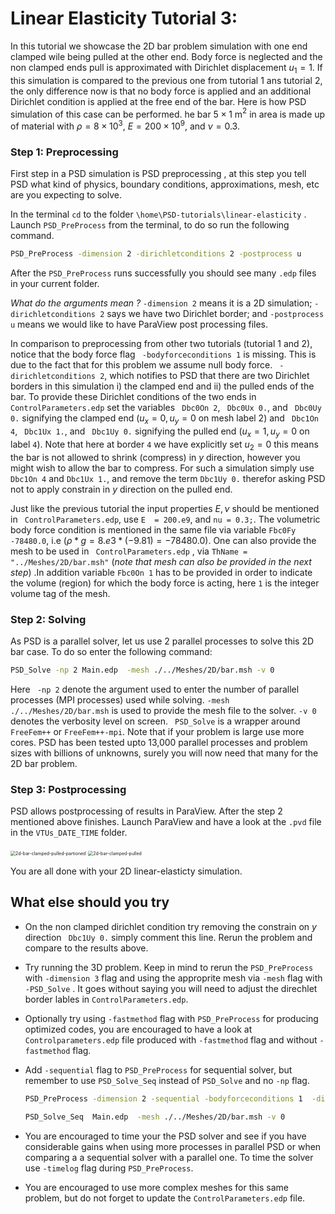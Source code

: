 #  Linear Elasticity Tutorial  3:  #

In this tutorial we showcase the 2D bar problem simulation with one end clamped wile being pulled at the other end. Body force is neglected and the non clamped ends pull is approximated with Dirichlet displacement $u_1=1$. If this simulation is compared to the previous one from tutorial 1 ans tutorial 2, the only difference now is that no body force is applied and an additional Dirichlet condition is applied at the free end of the bar. Here is how PSD simulation of this case can be performed. he bar $5\times1$ m$^2$ in area is made up of material with  $\rho=8\times 10^3$,  $E=200\times 10^9$, and $\nu=0.3$.  

### Step 1: Preprocessing 

First step in a PSD simulation is PSD preprocessing , at this step you tell PSD what kind of physics, boundary conditions, approximations, mesh, etc are you expecting to solve.

In the terminal `cd` to the folder `\home\PSD-tutorials\linear-elasticity` .  Launch  `PSD_PreProcess` from the terminal, to do so run the following command.

```bash
PSD_PreProcess -dimension 2 -dirichletconditions 2 -postprocess u
```

After the `PSD_PreProcess` runs successfully you should see many `.edp` files in your current folder. 

*What do the arguments mean ?* `-dimension 2` means it is a 2D simulation; `-dirichletconditions 2` says we have two Dirichlet border; and `-postprocess u` means we would like to have ParaView post processing files.

In comparison to preprocessing from other two tutorials (tutorial 1 and 2), notice that the body force  flag  ` -bodyforceconditions 1` is missing. This is due to the fact that for this problem we assume null body force.  ` -dirichletconditions 2`, which notifies to PSD that there are two Dirichlet borders in this simulation  i) the clamped end and ii) the pulled ends of the bar. To provide these Dirichlet conditions of the two ends in `ControlParameters.edp` set the variables  ` Dbc0On 2`,  ` Dbc0Ux 0.`, and ` Dbc0Uy 0.` signifying the clamped end ($u_x=0,u_y=0$ on mesh label 2) and ` Dbc1On 4`, ` Dbc1Ux 1.`, and ` Dbc1Uy 0.` signifying the pulled end ($u_x=1,u_y=0$  on label `4`). Note that here at border `4` we have explicitly set $u_2=0$ this means the bar is not allowed to shrink (compress) in $y$ direction, however you might wish to allow the bar to compress. For such a simulation simply use `Dbc1On 4` and `Dbc1Ux 1.`, and remove the term `Dbc1Uy 0.` therefor asking PSD not to apply constrain in $y$ direction on the pulled end.

Just like the previous tutorial the input properties $E,\nu$ should be mentioned in ` ControlParameters.edp`, use `E  = 200.e9`, and `nu = 0.3;`. The volumetric body force condition is mentioned in the same file via variable `Fbc0Fy -78480.0`,  i.e ($\rho*g=8.e3*(-9.81)=-78480.0$).  One can also provide the mesh to be used in ` ControlParameters.edp` , via `ThName = "../Meshes/2D/bar.msh"`  (*note that mesh can also be provided in the next step*) .In addition variable `Fbc0On 1` has to be provided in order to indicate the volume (region) for which the body force is acting, here `1` is the integer volume tag of the mesh. 



### Step 2: Solving 

As PSD is a parallel solver, let us use  2 parallel processes to solve this 2D bar case. To do so enter the following command:

```bash
PSD_Solve -np 2 Main.edp  -mesh ./../Meshes/2D/bar.msh -v 0
```

Here ` -np 2`  denote the argument used to enter the number of parallel processes (MPI processes) used while solving. `-mesh ./../Meshes/2D/bar.msh` is used to provide the mesh file to the solver.  `-v 0` denotes the verbosity level on screen.  ` PSD_Solve`  is a wrapper around ` FreeFem++`  or `FreeFem++-mpi`.  Note that if your problem is large use more cores. PSD has been tested upto 13,000 parallel processes and problem sizes with billions of unknowns,  surely you will now need that many for the 2D bar problem. 



### Step 3: Postprocessing ###

PSD allows postprocessing of results in ParaView. After the step 2 mentioned above finishes. Launch ParaView and have a look at the `.pvd` file in the  `VTUs_DATE_TIME` folder.

<img src="/volatile/home/badri/Work/PSD_Sources/demos/linear-elasticity/2d-bar-clamped-pulled-partioned.png" alt="2d-bar-clamped-pulled-partioned" style="zoom:50%;" />

<img src="/volatile/home/badri/Work/PSD_Sources/demos/linear-elasticity/2d-bar-clamped-pulled.png" alt="2d-bar-clamped-pulled" style="zoom:50%;" />

You are all done with your 2D linear-elasticty simulation.  



## What else should you try ##

- On the non clamped dirichlet condition try removing the constrain on $y$ direction ` Dbc1Uy 0.` simply comment this line. Rerun the problem and compare to the results above. 

- Try running the 3D problem. Keep in mind to rerun the `PSD_PreProcess` with `-dimension 3` flag and using the approprite mesh via `-mesh` flag with `-PSD_Solve` . It goes without saying you will need to adjust the direchlet border lables in `ControlParameters.edp`. 

- Optionally try using `-fastmethod` flag with `PSD_PreProcess` for producing optimized codes, you are encouraged to have a look at `Controlparameters.edp` file produced with `-fastmethod` flag and without `-fastmethod` flag.

- Add `-sequential` flag to `PSD_PreProcess`  for sequential solver, but remember to use `PSD_Solve_Seq` instead of `PSD_Solve` and no `-np` flag.

  ```bash
  PSD_PreProcess -dimension 2 -sequential -bodyforceconditions 1  -dirichletconditions 2 -postprocess u
  ```

  ```bash
  PSD_Solve_Seq  Main.edp  -mesh ./../Meshes/2D/bar.msh -v 0
  ```

- You are encouraged to time your the PSD solver and see if you have considerable gains when using more processes in parallel PSD or when comparing a a sequential solver with a parallel one. To time the solver use `-timelog` flag during `PSD_PreProcess`. 

- You are encouraged to use more complex meshes for this same problem, but do not forget to update the `ControlParameters.edp` file.
